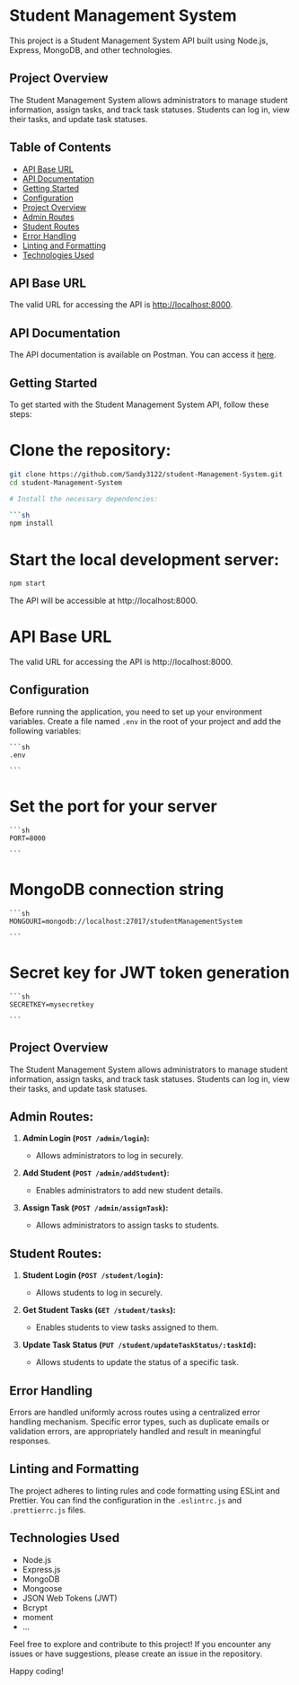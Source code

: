 # Student Management System

This project is a Student Management System API built using Node.js, Express, MongoDB, and other technologies.

## Project Overview

The Student Management System allows administrators to manage student information, assign tasks, and track task statuses. Students can log in, view their tasks, and update task statuses.


## Table of Contents
- [API Base URL](#api-base-url)
- [API Documentation](#api-documentation)
- [Getting Started](#getting-started)
- [Configuration](#configuration)
- [Project Overview](#project-overview)
- [Admin Routes](#admin-routes)
- [Student Routes](#student-routes)
- [Error Handling](#error-handling)
- [Linting and Formatting](#linting-and-formatting)
- [Technologies Used](#technologies-used)


## API Base URL

The valid URL for accessing the API is [http://localhost:8000](http://localhost:8000).

## API Documentation

The API documentation is available on Postman. You can access it [here](https://grey-firefly-60783.postman.co/workspace/New-Team-Workspace~1cc59f27-4464-431e-8594-af42679a81f1/collection/29114733-bc59ec35-e5f9-4336-9647-c652e03a7e1b?action=share&creator=29114733).


## Getting Started

To get started with the Student Management System API, follow these steps:


# Clone the repository:

   ```bash
   git clone https://github.com/Sandy3122/student-Management-System.git
   cd student-Management-System

# Install the necessary dependencies:

   ```sh
   npm install
   ```

# Start the local development server:

   ```sh
   npm start

   ```
The API will be accessible at http://localhost:8000.


# API Base URL

The valid URL for accessing the API is http://localhost:8000.


## Configuration

Before running the application, you need to set up your environment variables. Create a file named `.env` in the root of your project and add the following variables:

    ```sh
    .env

    ```

# Set the port for your server

    ```sh
    PORT=8000

    ```

# MongoDB connection string

    ```sh
    MONGOURI=mongodb://localhost:27017/studentManagementSystem

    ```

# Secret key for JWT token generation

    ```sh
    SECRETKEY=mysecretkey

    ```


## Project Overview

The Student Management System allows administrators to manage student information, assign tasks, and track task statuses. Students can log in, view their tasks, and update task statuses.


## Admin Routes:

1. **Admin Login (`POST /admin/login`):**
   - Allows administrators to log in securely.

2. **Add Student (`POST /admin/addStudent`):**
   - Enables administrators to add new student details.

3. **Assign Task (`POST /admin/assignTask`):**
   - Allows administrators to assign tasks to students.


## Student Routes:

1. **Student Login (`POST /student/login`):**
   - Allows students to log in securely.

2. **Get Student Tasks (`GET /student/tasks`):**
   - Enables students to view tasks assigned to them.

3. **Update Task Status (`PUT /student/updateTaskStatus/:taskId`):**
   - Allows students to update the status of a specific task.


## Error Handling

Errors are handled uniformly across routes using a centralized error handling mechanism. Specific error types, such as duplicate emails or validation errors, are appropriately handled and result in meaningful responses.


## Linting and Formatting

The project adheres to linting rules and code formatting using ESLint and Prettier. You can find the configuration in the `.eslintrc.js` and `.prettierrc.js` files.


## Technologies Used

- Node.js
- Express.js
- MongoDB
- Mongoose
- JSON Web Tokens (JWT)
- Bcrypt
- moment
- ...


Feel free to explore and contribute to this project! If you encounter any issues or have suggestions, please create an issue in the repository.


Happy coding!